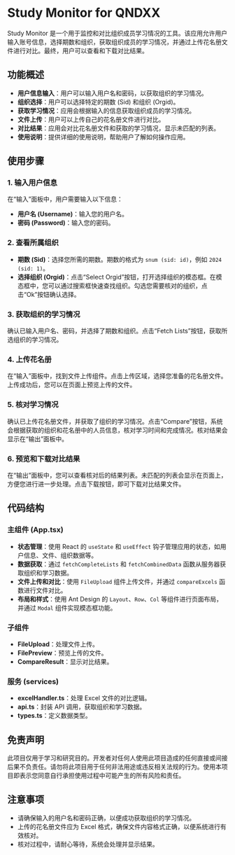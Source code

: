# Study Monitor for QNDXX

Study Monitor 是一个用于监控和对比组织成员学习情况的工具。该应用允许用户输入账号信息，选择期数和组织，获取组织成员的学习情况，并通过上传花名册文件进行对比。最终，用户可以查看和下载对比结果。

## 功能概述

- **用户信息输入**：用户可以输入用户名和密码，以获取组织的学习情况。
- **组织选择**：用户可以选择特定的期数 (Sid) 和组织 (Orgid)。
- **获取学习情况**：应用会根据输入的信息获取组织成员的学习情况。
- **文件上传**：用户可以上传自己的花名册文件进行对比。
- **对比结果**：应用会对比花名册文件和获取的学习情况，显示未匹配的列表。
- **使用说明**：提供详细的使用说明，帮助用户了解如何操作应用。

## 使用步骤

### 1. 输入用户信息

在“输入”面板中，用户需要输入以下信息：
- **用户名 (Username)**：输入您的用户名。
- **密码 (Password)**：输入您的密码。

### 2. 查看所属组织

- **期数 (Sid)**：选择您所需的期数。期数的格式为 `snum (sid: id)`，例如 `2024 (sid: 1)`。
- **选择组织 (Orgid)**：点击“Select Orgid”按钮，打开选择组织的模态框。在模态框中，您可以通过搜索框快速查找组织。勾选您需要核对的组织，点击“Ok”按钮确认选择。

### 3. 获取组织的学习情况

确认已输入用户名、密码，并选择了期数和组织。点击“Fetch Lists”按钮，获取所选组织的学习情况。

### 4. 上传花名册

在“输入”面板中，找到文件上传组件。点击上传区域，选择您准备的花名册文件。上传成功后，您可以在页面上预览上传的文件。

### 5. 核对学习情况

确认已上传花名册文件，并获取了组织的学习情况。点击“Compare”按钮，系统会根据获取的组织和花名册中的人员信息，核对学习时间和完成情况。核对结果会显示在“输出”面板中。

### 6. 预览和下载对比结果

在“输出”面板中，您可以查看核对后的结果列表。未匹配的列表会显示在页面上，方便您进行进一步处理。点击下载按钮，即可下载对比结果文件。

## 代码结构

### 主组件 (App.tsx)

- **状态管理**：使用 React 的 `useState` 和 `useEffect` 钩子管理应用的状态，如用户信息、文件、组织数据等。
- **数据获取**：通过 `fetchCompleteLists` 和 `fetchCombinedData` 函数从服务器获取组织和学习数据。
- **文件上传和对比**：使用 `FileUpload` 组件上传文件，并通过 `compareExcels` 函数进行文件对比。
- **布局和样式**：使用 Ant Design 的 `Layout`、`Row`、`Col` 等组件进行页面布局，并通过 `Modal` 组件实现模态框功能。

### 子组件

- **FileUpload**：处理文件上传。
- **FilePreview**：预览上传的文件。
- **CompareResult**：显示对比结果。

### 服务 (services)

- **excelHandler.ts**：处理 Excel 文件的对比逻辑。
- **api.ts**：封装 API 调用，获取组织和学习数据。
- **types.ts**：定义数据类型。

## 免责声明

此项目仅用于学习和研究目的。开发者对任何人使用此项目造成的任何直接或间接后果不负责任。请勿将此项目用于任何非法用途或违反相关法规的行为。使用本项目即表示您同意自行承担使用过程中可能产生的所有风险和责任。

## 注意事项

- 请确保输入的用户名和密码正确，以便成功获取组织的学习情况。
- 上传的花名册文件应为 Excel 格式，确保文件内容格式正确，以便系统进行有效核对。
- 核对过程中，请耐心等待，系统会处理并显示结果。